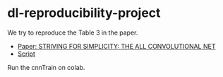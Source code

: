 # dl-reproducibility-project
We try to reproduce the Table 3 in the paper. 
+ [Paper: STRIVING FOR SIMPLICITY: THE ALL CONVOLUTIONAL NET ](https://arxiv.org/abs/1412.6806)
+ [Script](https://github.com/StefOe/all-conv-pytorch)

Run the cnnTrain on colab.
